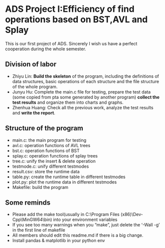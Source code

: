 # ADS Project I:Efficiency of find operations based on BST,AVL and Splay
This is our first project of ADS. Sincerely I wish us have a perfect cooperation during the whole semester.

## Division of labor

- Zhiyu Lin: **Build the skeleton** of the program, including the definitions of data structures, basic operations of each structure and the file structure of the whole program.
- Junyu Hu: Complete the main.c file for testing, prepare the test data (some copied from pta some generated by another program) **collect the test results** and organize them into charts and graphs.
- Zhenhua Huang: Check all the previous work, analyze the test results and **write the report**.

## Structure of the program

- main.c: the main program for testing
- avl.c: operation functions of AVL trees
- bst.c: operation functions of BST
- splay.c: operation functions of splay trees
- tree.c: unify the insert & delete operation
- testmode.c: unify different testmodes
- result.csv: store the runtime data
- table.py: create the runtime table in different testmodes
- plot.py: plot the runtime data in different testmodes
- Makefile: build the program

## Some reminds

- Please add the make tool(usually in C:\Program Files (x86)\Dev-Cpp\MinGW64\bin) into your environment variables
- If you see too many warnings when you “make”, just delete the ‘-Wall -g’ in the first line of makefile
- All members should edit this readme.md if there is a big change.
- Install pandas & matplotlib in your python env



